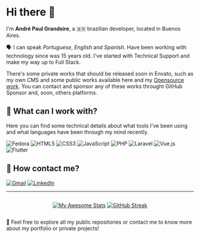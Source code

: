 # Hi there 👋

I'm **André Paul Grandsire**, a 🇧🇷 brazilian developer, located in Buenos Aires. 

🗣 I can speak _Portuguese_, _English_ and _Spanish_. Have been working with technology since was 15 years old. I've started with Technical Support and make my way up to Full Stack. 

There's some private works that should be released soon in Envato, such as my own CMS and some public works available here and my [Opensource work](https://github.com/startap-opensource). You can contact and sponsor any of these works throught GitHub Sponsor and, soon, others platforms.
  
## 💼 What can I work with?

Here you can find some technical details about what tools I've been using and what languages have been through my mind recently.

![Fedora](https://img.shields.io/badge/Fedora-294172?style=for-the-badge&logo=fedora&logoColor=white)
![HTML5](https://img.shields.io/badge/html5-%23E34F26.svg?style=for-the-badge&logo=html5&logoColor=white)
![CSS3](https://img.shields.io/badge/css3-%231572B6.svg?style=for-the-badge&logo=css3&logoColor=white)
![JavaScript](https://img.shields.io/badge/javascript-%23323330.svg?style=for-the-badge&logo=javascript&logoColor=%23F7DF1E)
![PHP](https://img.shields.io/badge/php-%23777BB4.svg?style=for-the-badge&logo=php&logoColor=white)
![Laravel](https://img.shields.io/badge/laravel-%23FF2D20.svg?style=for-the-badge&logo=laravel&logoColor=white)
![Vue.js](https://img.shields.io/badge/vuejs-%2335495e.svg?style=for-the-badge&logo=vuedotjs&logoColor=%234FC08D)
![Flutter](https://img.shields.io/badge/Flutter-%2302569B.svg?style=for-the-badge&logo=Flutter&logoColor=white)
  
  
## 📩 How contact me?

[![Gmail](https://img.shields.io/badge/Gmail-D14836?style=for-the-badge&logo=gmail&logoColor=white)](mailto:aplg.projetos@gmail.com)
[![LinkedIn](https://img.shields.io/badge/linkedin-%230077B5.svg?style=for-the-badge&logo=linkedin&logoColor=white)](https://linkedin.com/in/andrepg)

--- 


<div style="display: flex;flex-direction: row;justify-content: space-around;" >

[![My Awesome Stats](https://awesome-github-stats.azurewebsites.net/user-stats/andrepg?cardType=level&theme=github&preferLogin=false)](https://git.io/awesome-stats-card)
[![GitHub Streak](https://streak-stats.demolab.com?user=andrepg&hide_border=true&date_format=j%20M%5B%20Y%5D&mode=weekly)](https://git.io/streak-stats)

</div>

👀 Feel free to explore all my public repositories or contact me to know more about my portfolio or private projects!
